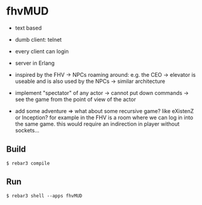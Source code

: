 fhvMUD
=====

- text based
- dumb client: telnet
- every client can login
- server in Erlang

- inspired by the FHV
  -> NPCs roaming around: e.g. the CEO
  -> elevator is useable and is also used by the NPCs
  -> similar architecture

- implement "spectator" of any actor
  -> cannot put down commands
  -> see the game from the point of view of the actor

- add some adventure
  => what about some recursive game? like eXistenZ or Inception? for example 
   in the FHV is a room where we can log in into the same game. this would
   require an indirection in player without sockets...

Build
-----

    $ rebar3 compile

Run
---

    $ rebar3 shell --apps fhvMUD
